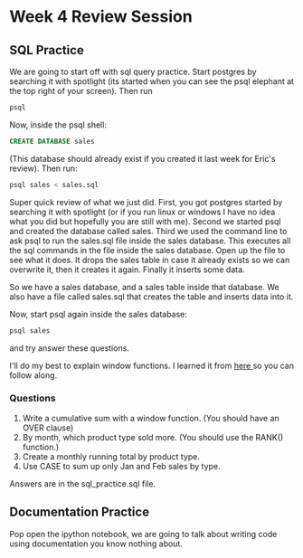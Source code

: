 # Week 4 Review Session

## SQL Practice

We are going to start off with sql query practice.  Start postgres by searching it with spotlight (its started when you can see the psql elephant at the top right of your screen).  Then run

```python
psql
```
Now, inside the psql shell:

```sql
CREATE DATABASE sales
```
(This database should already exist if you created it last week for Eric's review).  Then run:

```python
psql sales < sales.sql
```

Super quick review of what we just did.  First, you got postgres started by searching it with spotlight (or if you run linux or windows I have no idea what you did but hopefully you are still with me).  Second we started psql and created the database called sales.  Third we used the command line to ask psql to run the sales.sql file inside the sales database.  This executes all the sql commands in the file inside the sales database.  Open up the file to see what it does.  It drops the sales table in case it already exists so we can overwrite it, then it creates it again.  Finally it inserts some data.

So we have a sales database, and a sales table inside that database.  We also have a file called sales.sql that creates the table and inserts data into it.

Now, start psql again inside the sales database:
```python
psql sales
```

 and try answer these questions.

 I'll do my best to explain window functions.  I learned it from <a href=http://www.postgresql.org/docs/9.1/static/tutorial-window.html> here </a> so you can follow along.

### Questions

1. Write a cumulative sum with a window function. (You should have an OVER clause)
2. By month, which product type sold more. (You should use the RANK() function.)
3. Create a monthly running total by product type.
4. Use CASE to sum up only Jan and Feb sales by type.

Answers are in the sql_practice.sql file.

## Documentation Practice
Pop open the ipython notebook, we are going to talk about writing code using documentation you know nothing about.
